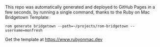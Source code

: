 This repo was automatically generated and deployed to GitHub Pages in a few seconds, by running a single command, thanks to the Ruby on Mac Bridgetown Template:
```
rom generate bridgetown --path=~/projects/rom-bridgetown --username=monfresh
```
Get the template at https://www.rubyonmac.dev
